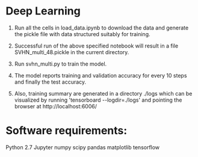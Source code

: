 Deep Learning
===============

1) Run all the cells in load_data.ipynb to download the data and
generate the pickle file with data structured suitably for training.

2) Successful run of the above specified notebook will result in a file
SVHN_multi_48.pickle in the current directory.

3) Run svhn_multi.py to train the model.

4) The model reports training and validation accuracy for every 10 steps
and finally the test accuracy.

5) Also, training summary are generated in a directory ./logs which can be visualized
by running 'tensorboard --logdir=./logs' and pointing the browser at http://localhost:6006/

Software requirements:
========================
Python 2.7
Jupyter
numpy
scipy
pandas
matplotlib
tensorflow
